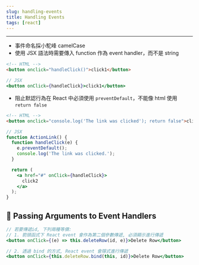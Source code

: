 ```yaml
---
slug: handling-events
title: Handling Events
tags: [react]
---
```

***

- 事件命名採小駝峰 camelCase
- 使用 JSX 語法時需要傳入 function 作為 event handler，而不是 string

```html
<!-- HTML -->
<button onclick="handleClick()">click1</button>
```

```jsx
// JSX
<button onClick={handleClick}>click1</button>
```

- 阻止默認行為在 React 中必須使用 `preventDefault`，不能像 html 使用`return false`

```html
<!-- HTML -->
<button onclick="console.log('The link was clicked'); return false">click2</button>
```

```jsx {4}
// JSX
function ActionLink() {
  function handleClick(e) {
    e.preventDefault();
    console.log('The link was clicked.');
  }

  return (
    <a href="#" onClick={handleClick}>
      click2
    </a>
  );
}
```

## 🍉 Passing Arguments to Event Handlers

```jsx
// 若要傳遞id, 下列兩種等價:
// 1. 箭頭函式下 React event 會作為第二個參數傳遞, 必須顯示進行傳遞
<button onClick={(e) => this.deleteRow(id, e)}>Delete Row</button>

// 2. 透過 bind 的方式, React event 會隱式進行傳遞
<button onClick={this.deleteRow.bind(this, id)}>Delete Row</button>
```
